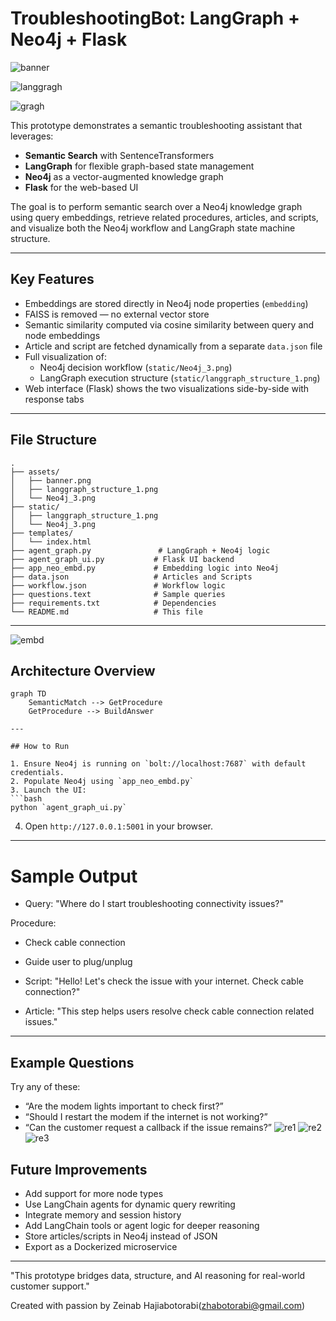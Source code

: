 # TroubleshootingBot: LangGraph + Neo4j + Flask
![banner](assets/banner.png)

![langgragh](assets/langgraph_structure_1.png)

![gragh](assets/Neo4j_3.jpg)

This prototype demonstrates a semantic troubleshooting assistant that leverages:
- **Semantic Search** with SentenceTransformers
- **LangGraph** for flexible graph-based state management
- **Neo4j** as a vector-augmented knowledge graph
- **Flask** for the web-based UI

The goal is to perform semantic search over a Neo4j knowledge graph using query embeddings, retrieve related procedures, articles, and scripts, and visualize both the Neo4j workflow and LangGraph state machine structure.

---

## Key Features

- Embeddings are stored directly in Neo4j node properties (`embedding`)
- FAISS is removed — no external vector store
- Semantic similarity computed via cosine similarity between query and node embeddings
- Article and script are fetched dynamically from a separate `data.json` file
- Full visualization of:
  - Neo4j decision workflow (`static/Neo4j_3.png`)
  - LangGraph execution structure (`static/langgraph_structure_1.png`)
- Web interface (Flask) shows the two visualizations side-by-side with response tabs

---

## File Structure

```
.
├── assets/
│   ├── banner.png
│   ├── langgraph_structure_1.png
│   └── Neo4j_3.png
├── static/
│   ├── langgraph_structure_1.png
│   └── Neo4j_3.png
├── templates/
│   └── index.html
├── agent_graph.py               # LangGraph + Neo4j logic
├── agent_graph_ui.py           # Flask UI backend
├── app_neo_embd.py             # Embedding logic into Neo4j
├── data.json                   # Articles and Scripts
├── workflow.json               # Workflow logic
├── questions.text              # Sample queries
├── requirements.txt            # Dependencies
└── README.md                   # This file
```

---
![embd](assets/Neo4j_embd.jpg)

## Architecture Overview

```mermaid
graph TD
    SemanticMatch --> GetProcedure
    GetProcedure --> BuildAnswer

---

## How to Run

1. Ensure Neo4j is running on `bolt://localhost:7687` with default credentials.
2. Populate Neo4j using `app_neo_embd.py`
3. Launch the UI:
```bash
python `agent_graph_ui.py`
```
4. Open `http://127.0.0.1:5001` in your browser.

---
# Sample Output
- Query: "Where do I start troubleshooting connectivity issues?"

Procedure:

- Check cable connection
- Guide user to plug/unplug

- Script:
"Hello! Let's check the issue with your internet. Check cable connection?"
- Article:
"This step helps users resolve check cable connection related issues."

---
## Example Questions

Try any of these:
- “Are the modem lights important to check first?”
- “Should I restart the modem if the internet is not working?”
- “Can the customer request a callback if the issue remains?”
![re1](assets/UI_1.jpg)
![re2](assets/UI_2.jpg)
![re3](assets/UI_3.jpg)

## Future Improvements

- Add support for more node types
- Use LangChain agents for dynamic query rewriting
- Integrate memory and session history
- Add LangChain tools or agent logic for deeper reasoning
- Store articles/scripts in Neo4j instead of JSON
- Export as a Dockerized microservice

---

"This prototype bridges data, structure, and AI reasoning for real-world customer support."

Created with passion by Zeinab Hajiabotorabi(zhabotorabi@gmail.com)
